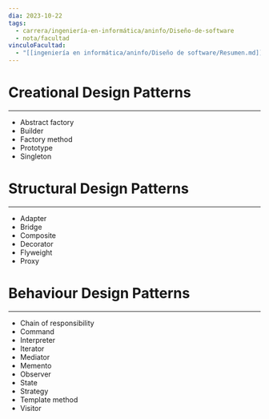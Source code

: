 ```yaml
---
dia: 2023-10-22
tags:
  - carrera/ingeniería-en-informática/aninfo/Diseño-de-software
  - nota/facultad
vinculoFacultad:
  - "[[ingeniería en informática/aninfo/Diseño de software/Resumen.md]]"
---
```

# Creational Design Patterns
---
* Abstract factory
* Builder
* Factory method
* Prototype
* Singleton

# Structural Design Patterns
---
* Adapter
* Bridge
* Composite
* Decorator
* Flyweight
* Proxy

# Behaviour Design Patterns
---
* Chain of responsibility
* Command
* Interpreter
* Iterator
* Mediator
* Memento
* Observer
* State
* Strategy
* Template method
* Visitor